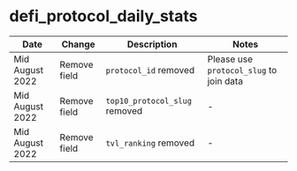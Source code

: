 # defi\_protocol\_daily\_stats

| **Date**        | **Change**   | **Description**               | **Notes**                               |
| --------------- | ------------ | ----------------------------- | --------------------------------------- |
| Mid August 2022 | Remove field | `protocol_id` removed         | Please use `protocol_slug` to join data |
| Mid August 2022 | Remove field | `top10_protocol_slug` removed | -                                       |
| Mid August 2022 | Remove field | `tvl_ranking` removed         | -                                       |
